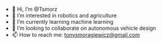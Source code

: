 - 👋 Hi, I’m @Tsmorz
- 👀 I’m interested in robotics and agriculture
- 🌱 I’m currently learning machine learning
- 💞️ I’m looking to collaborate on autonomous vehicle design
- 📫 How to reach me: tonysmoragiewicz@gmail.com

<!---
Tsmorz/Tsmorz is a ✨ special ✨ repository because its `README.md` (this file) appears on your GitHub profile.
You can click the Preview link to take a look at your changes.
--->

